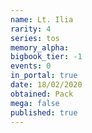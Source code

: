 ```yaml
---
name: Lt. Ilia
rarity: 4
series: tos
memory_alpha:
bigbook_tier: -1
events: 0
in_portal: true
date: 18/02/2020
obtained: Pack
mega: false
published: true
---
```



